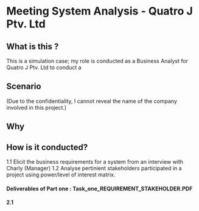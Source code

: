 # Meeting System Analysis - Quatro J Ptv. Ltd 

## What is this ?
This is a simulation case; my role is conducted as a Business Analyst for Quatro J Ptv. Ltd  to conduct a 

## Scenario
(Due to the confidentiality, I cannot reveal the name of the company involved in this project.)

## Why



## How is it conducted?

1.1 Elicit the business requirements for a system from an interview with Charly (Manager)
1.2 Analyse pertinient stakeholders participated in a project using power/level of interest matrix. 
#### Deliverables of Part one : Task_one_REQUIREMENT_STAKEHOLDER.PDF

#### 2.1

